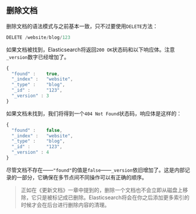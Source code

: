 ## 删除文档

删除文档的语法模式与之前基本一致，只不过要使用`DELETE`方法：

```Javascript
DELETE /website/blog/123
```

如果文档被找到，Elasticsearch将返回`200 OK`状态码和以下响应体。注意`_version`数字已经增加了。

```Javascript
{
  "found" :    true,
  "_index" :   "website",
  "_type" :    "blog",
  "_id" :      "123",
  "_version" : 3
}
```

如果文档未找到，我们将得到一个`404 Not Found`状态码，响应体是这样的：

```Javascript
{
  "found" :    false,
  "_index" :   "website",
  "_type" :    "blog",
  "_id" :      "123",
  "_version" : 4
}
```

尽管文档不存在——`"found"`的值是`false`——`_version`依旧增加了。这是内部记录的一部分，它确保在多节点间不同操作可以有正确的顺序。

> 正如在《更新文档》一章中提到的，删除一个文档也不会立即从磁盘上移除，它只是被标记成已删除。Elasticsearch将会在你之后添加更多索引的时候才会在后台进行删除内容的清理。

